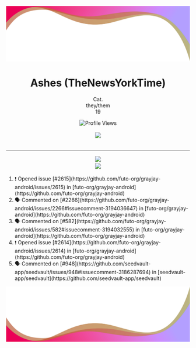 <img src = "flipped.png">
<h1 align="center">Ashes (TheNewsYorkTime)</h1>
<p align="center">Cat.
<br>
they/them
<br>
19
 <p align="center">
    <img src="https://komarev.com/ghpvc/?username=TheNewsYorkTime&style=for-the-badge&color=red" alt="Profile Views">
    <br>
    <br>
    <img src="https://lanyard.cnrad.dev/api/846862398907744338?borderRadius=5px&animated=:true" />
  <br>
  <br>
  </p>
  <hr>
<p align="center">
  <img src = "https://github-readme-stats.vercel.app/api/top-langs/?username=TheNewsYorkTime&theme=dark&hide_border=true&include_all_commits=true&count_private=false">
  <br>
  <img src = "https://github-readme-streak-stats.herokuapp.com?user=TheNewsYorkTime&theme=dark&hide_border=true">
  <br>
 <ol>
 <!--START_SECTION:activity-->
<li> ❗ Opened issue [#2615](https://github.com/futo-org/grayjay-android/issues/2615) in [futo-org/grayjay-android](https://github.com/futo-org/grayjay-android)
</li><li>  🗣 Commented on [#2266](https://github.com/futo-org/grayjay-android/issues/2266#issuecomment-3194036647) in [futo-org/grayjay-android](https://github.com/futo-org/grayjay-android)
</li> <li>  🗣 Commented on [#582](https://github.com/futo-org/grayjay-android/issues/582#issuecomment-3194032555) in [futo-org/grayjay-android](https://github.com/futo-org/grayjay-android)
</li> <li> ❗ Opened issue [#2614](https://github.com/futo-org/grayjay-android/issues/2614) in [futo-org/grayjay-android](https://github.com/futo-org/grayjay-android)
</li> <li> 🗣 Commented on [#948](https://github.com/seedvault-app/seedvault/issues/948#issuecomment-3186287694) in [seedvault-app/seedvault](https://github.com/seedvault-app/seedvault)
 </li>
 <!--END_SECTION:activity-->
</ol>
</p>
 
<img src = "notflipped.png">
